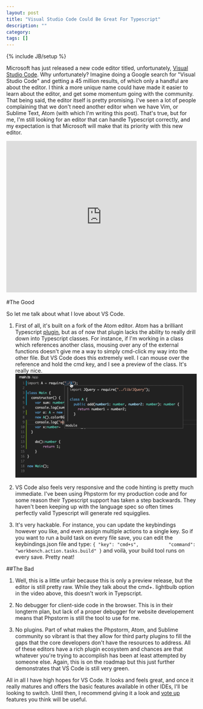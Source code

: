 ```yaml
---
layout: post
title: "Visual Studio Code Could Be Great For Typescript"
description: ""
category:
tags: []
---
```

{% include JB/setup %}

Microsoft has just released a new code editor titled, unfortunately, [Visual Studio Code](https://code.visualstudio.com/). Why unfortunately? Imagine doing a Google search for "Visual Studio Code" and getting a 45 million results, of which only a handful are about the editor. I think a more unique name could have made it easier to learn about the editor, and get some momentum going with the community. That being said, the editor itself is pretty promising. I've seen a lot of people complaining that we don't need another editor when we have Vim, or Sublime Text, Atom (with which I'm writing this post). That's true, but for me, I'm still looking for an editor that can handle Typescript correctly, and my expectation is that Microsoft will make that its priority with this new editor.

<iframe width="100%" height="400" src="https://www.youtube.com/embed/lEI9mxYpcS8" frameborder="0" allowfullscreen></iframe>

#The Good

So let me talk about what I love about VS Code.

1. First of all, it's built on a fork of the Atom editor. Atom has a brilliant Typescript [plugin](https://atom.io/packages/atom-typescript), but as of now that plugin lacks the ability to really drill down into Typescript classes. For instance, if I'm working in a class which references another class, mousing over any of the external functions doesn't give me a way to simply cmd-click my way into the other file. But VS Code does this extremely well. I can mouse over the reference and hold the cmd key, and I see a preview of the class. It's really nice.
![](/assets/images/vs-code-classes.png)

2. VS Code also feels very responsive and the code hinting is pretty much immediate. I've been using Phpstorm for my production code and for some reason their Typescript support has taken a step backwards. They haven't been keeping up with the language spec so often times perfectly valid Typescript will generate red squigglies.

3. It's very hackable. For instance, you can update the keybindings however you like, and even assign multiple actions to a single key. So if you want to run a build task on every file save, you can edit the keybindings.json file and type:
``{ "key": "cmd+s",           "command": "workbench.action.tasks.build" }`` and voilà, your build tool runs on every save. Pretty neat!

##The Bad
1. Well, this is a little unfair because this is only a preview release, but the editor is still pretty raw. While they talk about the cmd+. lightbulb option in the video above, this doesn't work in Tyepscript.

2. No debugger for client-side code in the browser. This is in their longterm plan, but lack of a proper debugger for website developement means that Phpstorm is still the tool to use for me.

3. No plugins. Part of what makes the Phpstorm, Atom, and Sublime community so vibrant is that they allow for third party plugins to fill the gaps that the core developers don't have the resources to address. All of these editors have a rich plugin ecosystem and chances are that whatever you're trying to accomplish has been at least attempted by someone else. Again, this is on the roadmap but this just further demonstrates that VS Code is still very green.

All in all I have high hopes for VS Code. It looks and feels great, and once it really matures and offers the basic features available in other IDEs, I'll be looking to switch. Until then, I recommend giving it a look and [vote up](http://visualstudio.uservoice.com/forums/293070-visual-studio-code) features you think will be useful.
